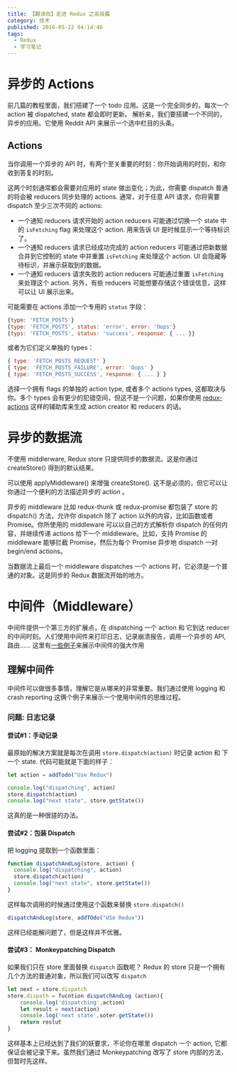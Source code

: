 ```yaml
---
title: 【翻译向】走进 Redux 之高级篇
category: 技术
published: 2016-05-22 04:14:46
tags:
  - Redux
  - 学习笔记
---
```


# 异步的 Actions

前几篇的教程里面，我们搭建了一个 todo 应用。这是一个完全同步的，每次一个 action 被 dispatched, state 都会即时更新。
解析来，我们要搭建一个不同的，异步的应用。它使用 Reddit API 来展示一个选中栏目的头条。

## Actions

当你调用一个异步的 API 时，有两个至关重要的时刻：你开始调用的时刻，和你收到答复的时刻。

这两个时刻通常都会需要对应用的 state 做出变化；为此，你需要 dispatch 普通的将会被 reducers 同步处理的 actions. 通常，对于任意 API 请求，你将需要 dispatch 至少三次不同的 actions:

- 一个通知 reducers 请求开始的 action
  reducers 可能通过切换一个 state 中的 `isFetching` flag 来处理这个 action. 用来告诉 UI 是时候显示一个等待标识了。
- 一个通知 reducers 请求已经成功完成的 action
  reducers 可能通过把新数据合并到它控制的 state 中并重置 `isFetching` 来处理这个 action. UI 会隐藏等待标识，并展示获取到的数据。
- 一个通知 reducers 请求失败的 action
  reducers 可能通过重置 `isFetching` 来处理这个 action. 另外，有些 reducers 可能想要存储这个错误信息，这样可以让 UI 展示出来。

可能需要在 actions 添加一个专用的 `status` 字段：

<!--more-->

```javascript
{type: 'FETCH_POSTS'}
{type: 'FETCH_POSTS', status: 'error', error: 'Oops'}
{typs: 'FETCH_POSTS', status: 'success', response: { ... }}
```

或者为它们定义单独的 types：

```javascript
{ type: 'FETCH_POSTS_REQUEST' }
{ type: 'FETCH_POSTS_FAILURE', error: 'Oops' }
{ type: 'FETCH_POSTS_SUCCESS', response: { ... } }
```

选择一个拥有 flags 的单独的 action type, 或者多个 actions types, 这都取决与你。多个 types 会有更少的犯错空间，但这不是一个问题，如果你使用 [redux-actions](https://github.com/acdlite/redux-actions) 这样的辅助库来生成 action creator 和 reducers 的话。

# 异步的数据流

不使用 middlerware, Redux store 只提供同步的数据流。这是你通过 createStore() 得到的默认结果。

可以使用 applyMiddleware() 来增强 createStore(). 这不是必须的，但它可以让你通过一个便利的方法描述异步的 action 。

异步的 middleware 比如 redux-thunk 或 redux-promise 都包装了 store 的 dispatch() 方法，允许你 dispatch 除了 action 以外的内容，比如函数或者 Promise。你所使用的 middleware 可以以自己的方式解析你 dispatch 的任何内容，并继续传递 actions 给下一个 middleware。比如，支持 Promise 的 middleware 能够拦截 Promise，然后为每个 Promise 异步地 dispatch 一对 begin/end actions。

当数据流上最后一个 middleware dispatches 一个 actions 时，它必须是一个普通的对象。这是同步的 Redux 数据流开始的地方。

# 中间件（Middleware）

中间件提供一个第三方的扩展点，在 dispatching 一个 action 和 它到达 reducer 的中间时刻。人们使用中间件来打印日志，记录崩溃报告，调用一个异步的 API, 路由……
这里有[一些例子](http://redux.js.org/docs/advanced/Middleware.html#seven-examples)来展示中间件的强大作用

## 理解中间件

中间件可以做很多事情，理解它是从哪来的非常重要。我们通过使用 logging 和 crash reporting 这俩个例子来展示一个使用中间件的思维过程。

### 问题: 日志记录

#### 尝试#1：手动记录

最原始的解决方案就是每次在调用 `store.dispatch(action)` 时记录 action 和 下一个 state. 代码可能就是下面的样子：

```javascript
let action = addTodo("Use Redux")

console.log("dispatching", action)
store.dispatch(action)
console.log("next state", store.getState())
```

这真的是一种很搓的办法。

#### 尝试#2：包装 Dispatch

把 logging 提取到一个函数里面：

```javascript
function dispatchAndLog(store, action) {
  console.log("dispatching", action)
  store.dispatch(action)
  console.log("next state", store.getState())
}
```

这样每次调用的时候通过使用这个函数来替换 `store.dispatch()`

```javascript
dispatchAndLog(store, addTOdo("USe Redux"))
```

这样已经能解问题了，但是这样并不优雅。

#### 尝试#3： Monkeypatching Dispatch

如果我们只在 store 里面替换 `dispatch` 函数呢？ Redux 的 store 只是一个拥有几个方法的普通对象，所以我们可以改写 `dispatch`

```javascript
let next = store.dispatch
store.dispath = fucntion dispatchAndLog (action){
    console.log('dispatching',action)
    let result = next(action)
    console.log('next state',soter.getState())
    return reslut
}
```

这样基本上已经达到了我们的妖要求，不论你在哪里 dispatch 一个 action, 它都保证会被记录下来。虽然我们通过 Monkeypatching 改写了 store 内部的方法，但暂时先这样。
